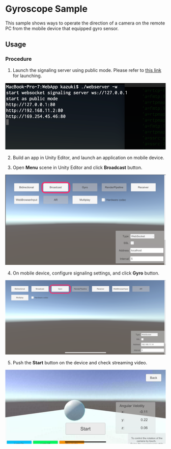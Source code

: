 # Gyroscope Sample

This sample shows ways to operate the direction of a camera on the remote PC from the mobile device that equipped gyro sensor.

## Usage

### Procedure

1) Launch the signaling server using public mode. Please refer to [this link](webapp.md) for launching.

![Launch web server](images/launch_webserver_public_mode.png)

2) Build an app in Unity Editor, and launch an application on mobile device.

3) Open **Menu** scene in Unity Editor and click **Broadcast** button.

![Open Broadcast scene](images/open_broadcast_scene.png)

4) On mobile device, configure signaling settings, and click **Gyro** button.

![Open Gyro scene](images/open_gyro_scene.png)

5) Push the **Start** button on the device and check streaming video.

![Play Gyro sample](images/play_sample_gyro.png)
